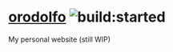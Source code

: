 # [orodolfo](www.orodolfo.com) <img src="https://travis-ci.org/OrencioRodolfo/orago.svg?branch=master" alt="build:started">
My personal website (still WIP)
